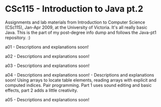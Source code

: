 CSc115 - Introduction to Java pt.2
========

Assignments and lab materials from Introduction to Computer Science (CSc115), Jan-Apr 2009, at the University of Victoria. It's all really basic Java. This is the part of my post-degree info dump and follows the Java-pt1 repository. :)

a01 - Descriptions and explanations soon!

a02 - Descriptions and explanations soon!

a03 - Descriptions and explanations soon!

a04 - Descriptions and explanations soon! - Descriptions and explanations soon! Using arrays to locate table elements, reading arrays with explicit and computed indices. Pair programming. Part 1 uses sound editing and basic effects, part 2 adds a little creativity.

a05 - Descriptions and explanations soon!
